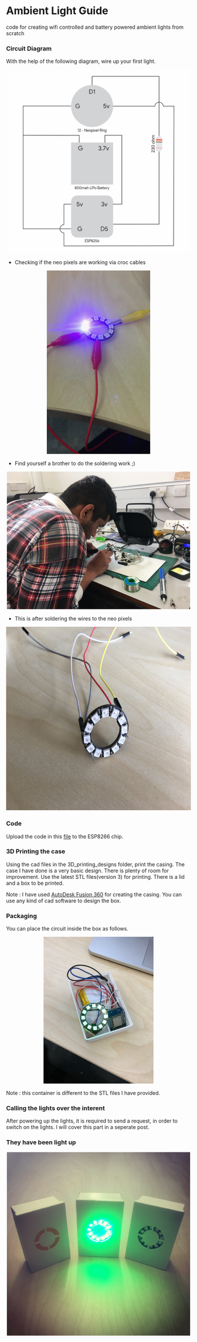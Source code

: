 # Ambient Light Guide
code for creating wifi controlled and battery powered ambient lights from scratch

### Circuit Diagram
With the help of the following diagram, wire up your first light.

<p align="center">
<img src="https://github.com/akshika47/Ambient_Light/blob/master/Assets/circuit.png" width="500" height="500" class="centre">
</p>

* Checking if the neo pixels are working via croc cables

<p align="center">
<img src="https://github.com/akshika47/Ambient_Light/blob/master/Assets/neo_pixel_test.jpg" height="500" class="centre">
</p>


* Find yourself a brother to do the soldering work ;) 

<p align="center">
<img src="https://github.com/akshika47/Ambient_Light/blob/master/Assets/desira.jpg" width="500" class="centre">
</p>

* This is after soldering the wires to the neo pixels

<p align="center">
<img src="https://github.com/akshika47/Ambient_Light/blob/master/Assets/neo_pixel_with_wires.jpg" height="500" class="centre">
</p>


### Code

Upload the code in this [file](https://github.com/akshika47/Ambient_Light/blob/master/Clients/Wemos_ESP8266/Wemos_ESP8266.ino) to the ESP8266 chip.

### 3D Printing the case

Using the cad files in the 3D_printing_designs folder, print the casing. The case I have done is a very basic design. There is plenty of room for improvement. Use the latest STL files(version 3) for printing. There is a lid and a box to be printed.

Note : I have used [AutoDesk Fusion 360](https://www.autodesk.com/products/fusion-360/overview) for creating the casing. You can use any kind of cad software to design the box.

### Packaging

You can place the circuit inside the box as follows.

<p align="center">
<img src="https://github.com/akshika47/Ambient_Light/blob/master/Assets/light_places_in_the_container.jpg" width="300">
</p>

Note : this container is different to the STL files I have provided.

### Calling the lights over the interent

After powering up the lights, it is required to send a request, in order to switch on the lights. I will cover this part in a seperate post. 

### They have been light up

<p align="center">
<img src="https://github.com/akshika47/Ambient_Light/blob/master/Assets/light.jpg" width="500" height="500">
</p>
